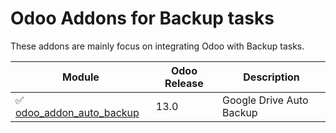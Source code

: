 # Odoo Addons for Backup tasks

These addons are mainly focus on integrating Odoo with Backup tasks.

| Module | Odoo Release | Description |
|--------|--------------|-------------|
|:white_check_mark: [odoo_addon_auto_backup](odoo_addon_auto_backup/) | 13.0 | Google Drive Auto Backup |

